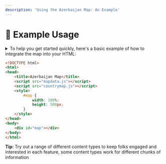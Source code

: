```yaml
---
description: 'Using the Azerbaijan Map: An Example'
---
```


# 🧑 Example Usage

<details>

<summary>To help you get started quickly, here's a basic example of how to integrate the map into your HTML:</summary>



</details>

```html
<!DOCTYPE html>
<html>
<head>
    <title>Azerbaijan Map</title>
    <script src="mapdata.js"></script>
    <script src="countrymap.js"></script>
    <style>
        #map {
            width: 100%;
            height: 500px;
        }
    </style>
</head>
<body>
    <div id="map"></div>
</body>
</html>
```

**Tip:** Try out a range of different content types to keep folks engaged and interested in each feature, some content types work for different chunks of information
